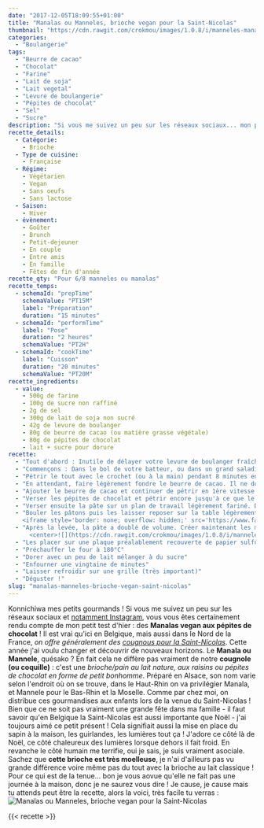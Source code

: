 ```yaml
---
date: "2017-12-05T18:09:55+01:00"
title: "Manalas ou Manneles, brioche vegan pour la Saint-Nicolas"
thumbnail: "https://cdn.rawgit.com/crokmou/images/1.0.8/i/manneles-manalas-vegan-brioche-vegetale-crokmou-blog-belge-cuisine-voyage-01.jpg"
categories:
  - "Boulangerie"
tags:
  - "Beurre de cacao"
  - "Chocolat"
  - "Farine"
  - "Lait de soja"
  - "Lait vegetal"
  - "Levure de boulangerie"
  - "Pépites de chocolat"
  - "Sel"
  - "Sucre"
description: "Si vous me suivez un peu sur les réseaux sociaux... mon petit test d'hier : des Manalas vegan aux pépites de chocolat !"
recette_details:
  - Catégorie:
    - Brioche
  - Type de cuisine:
    - Française
  - Régime:
    - Végétarien
    - Vegan
    - Sans oeufs
    - Sans lactose
  - Saison:
    - Hiver
  - évènement:
    - Goûter
    - Brunch
    - Petit-dejeuner
    - En couple
    - Entre amis
    - En famille
    - Fêtes de fin d'année
recette_qty: "Pour 6/8 manneles ou manalas"
recette_temps:
  - schemaId: "prepTime"
    schemaValue: "PT15M"
    label: "Préparation"
    duration: "15 minutes"
  - schemaId: "performTime"
    label: "Pose"
    duration: "2 heures"
    schemaValue: "PT2H"
  - schemaId: "cookTime"
    label: "Cuisson"
    duration: "20 minutes"
    schemaValue: "PT20M"
recette_ingredients:
  - value:
    - 500g de farine
    - 100g de sucre non raffiné
    - 2g de sel
    - 300g de lait de soja non sucré
    - 42g de levure de boulanger
    - 80g de beurre de cacao (ou matière grasse végétale)
    - 80g de pépites de chocolat
    - lait + sucre pour dorure
recette:
  - "Tout d'abord : Inutile de délayer votre levure de boulanger fraîche (en cube) dans le lait tiède. Vous ne verrez aucun boulanger procéder ainsi, c'est une perte de temps ! Si si je vous assure."
  - "Commençons : Dans le bol de votre batteur, ou dans un grand saladier, verser la farine, le sel d'un côté, le sucre de l'autre, la levure (du côté sucre) puis le lait"
  - "Pétrir le tout avec le crochet (ou à la main) pendant 8 minutes environ (Quelques minutes en première vitesse et après en deuxième vitesse)"
  - "En attendant, faire légèrement fondre le beurre de cacao. Il ne doit pas être chaud, mais attention, si celui-ci est trop froid il durcit très vite."
  - "Ajouter le beurre de cacao et continuer de pétrir en 1ère vitesse environ 2/3 minutes. Le beurre doit être bien incorporé et la pâte homogène."
  - "Verser les pépites de chocolat et pétrir encore jusqu'à ce que le tout soit bien mélangé."
  - "Verser ensuite la pâte sur un plan de travail légèrement fariné. Diviser en pâtons. J'ai ici divisé en 6 pâtons de 200g."
  - "Bouler les pâtons puis les laisser reposer sur la table légèrement farinée, recouvrir d'un torchon propre. Laisser lever 1h environ.
    <iframe style='border: none; overflow: hidden;' src='https://www.facebook.com/plugins/video.php?href=https%3A%2F%2Fwww.facebook.com%2Fcrokmou.blog%2Fvideos%2F1611153888952999%2F&amp;show_text=0&amp;width=560' width='560' height='315' frameborder='0' scrolling='no' allowfullscreen='allowfullscreen'></iframe>"
  - "Après la levée, la pâte a doublé de volume. Créer maintenant les manneles
      <center>![](https://cdn.rawgit.com/crokmou/images/1.0.8/i/manneles-manalas-vegan-pas-a-pas-crokmou-blog-belge-cuisine-voyage-02.jpg) ![](https://cdn.rawgit.com/crokmou/images/1.0.8/i/manneles-manalas-vegan-pas-a-pas-crokmou-blog-belge-cuisine-voyage-03.jpg) ![](https://cdn.rawgit.com/crokmou/images/1.0.8/i/manneles-manalas-vegan-pas-a-pas-crokmou-blog-belge-cuisine-voyage-04.jpg) ![](https://cdn.rawgit.com/crokmou/images/1.0.8/i/manneles-manalas-vegan-pas-a-pas-crokmou-blog-belge-cuisine-voyage-05.jpg) ![](https://cdn.rawgit.com/crokmou/images/1.0.8/i/manneles-manalas-vegan-pas-a-pas-crokmou-blog-belge-cuisine-voyage-06.jpg) ![](https://cdn.rawgit.com/crokmou/images/1.0.8/i/manneles-manalas-vegan-pas-a-pas-crokmou-blog-belge-cuisine-voyage-07.jpg) ![](https://cdn.rawgit.com/crokmou/images/1.0.8/i/manneles-manalas-vegan-pas-a-pas-crokmou-blog-belge-cuisine-voyage-08.jpg) ![](https://cdn.rawgit.com/crokmou/images/1.0.8/i/manneles-manalas-vegan-pas-a-pas-crokmou-blog-belge-cuisine-voyage-09.jpg) ![](https://cdn.rawgit.com/crokmou/images/1.0.8/i/manneles-manalas-vegan-pas-a-pas-crokmou-blog-belge-cuisine-voyage-10.jpg)</center>"
  - "Les placer sur une plaque préalablement recouverte de papier sulfurisé. Recouvrir d'un torchon propre et laisser lever encore une bonne heure."
  - "Préchauffer le four à 180°C"
  - "Dorer avec un peu de lait mélanger à du sucre"
  - "Enfourner une vingtaine de minutes"
  - "Laisser refroidir sur une grille (très important)"
  - "Déguster !"
slug: "manalas-manneles-brioche-vegan-saint-nicolas"
---
```


Konnichiwa mes petits gourmands ! Si vous me suivez un peu sur les réseaux sociaux et [notamment Instagram](https://www.instagram.com/crokmou.blog/), vous vous êtes certainement rendu compte de mon petit test d'hier : des **Manalas vegan aux pépites de chocolat** ! Il est vrai qu'ici en Belgique, mais aussi dans le Nord de la France, _on offre généralement des [cougnous pour la Saint-Nicolas](http://www.crokmou.com/2014/12/coquille-de-la-saint-nicolas)_. Cette année j'ai voulu changer et découvrir de nouveaux horizons. Le **Manala ou Mannele**, quésako ? En fait cela ne diffère pas vraiment de notre **cougnole (ou coquille)** : c'est une _brioche/pain au lait nature, aux raisins ou pépites de chocolat en forme de petit bonhomme_. Préparé en Alsace, son nom varie selon l'endroit où on se trouve, dans le Haut-Rhin on va privilégier Manala, et Mannele pour le Bas-Rhin et la Moselle. Comme par chez moi, on distribue ces gourmandises aux enfants lors de la venue du Saint-Nicolas ! Bien que ce ne soit pas vraiment une grande fête dans ma famille - il faut savoir qu'en Belgique la Saint-Nicolas est aussi importante que Noël - j'ai toujours aimé ce petit présent ! Cela signifiait aussi la mise en place du sapin à la maison, les guirlandes, les lumières tout ça ! J'adore ce côté là de Noël, ce côté chaleureux des lumières lorsque dehors il fait froid. En revanche le côté humain me terrifie, oui je sais, je suis vraiment asociale. Sachez que **cette brioche est très moelleuse**, je n'ai d'ailleurs pas vu grande différence voire même pas du tout avec la brioche au lait classique ! Pour ce qui est de la tenue... bon je vous aovue qu'elle ne fait pas une journée à la maison, donc je ne saurez vous dire ! Je cause, je cause mais tu attends peut être la recette, alors la voici, très facile tu verras : ![Manalas ou Manneles, brioche vegan pour la Saint-Nicolas](https://cdn.rawgit.com/crokmou/images/1.0.8/i/manneles-manalas-vegan-brioche-vegetale-crokmou-blog-belge-cuisine-voyage-03.jpg "Manalas ou Manneles, brioche vegan pour la Saint-Nicolas")

{{< recette >}}
